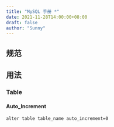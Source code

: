 ```yaml
---
title: "MySQL 手册 *"
date: 2021-11-28T14:00:00+08:00
draft: false
author: "Sunny"
---
```


## 规范

## 用法

### Table

#### Auto_Increment

```
alter table table_name auto_increment=0
```

